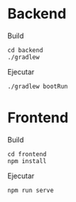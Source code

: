 # Backend

Build
```
cd backend
./gradlew
```
Ejecutar
```
./gradlew bootRun
```

# Frontend

Build
```
cd frontend
npm install
```
Ejecutar
```
npm run serve
```